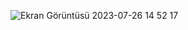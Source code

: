 ![Ekran Görüntüsü 2023-07-26 14 52 17](https://github.com/xleyzor/Four-card-feature-section/assets/122406455/117cc39f-7ce3-4aaa-8e86-185996fbe525)
